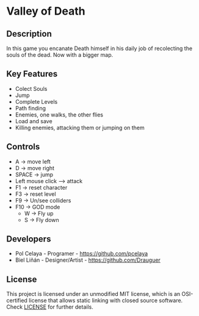 # Valley of Death

## Description

In this game you encanate Death himself in his daily job of recolecting the souls of the dead.
Now with a bigger map.

## Key Features

 - Colect Souls
 - Jump
 - Complete Levels
 - Path finding
 - Enemies, one walks, the other flies
 - Load and save
 - Killing enemies, attacking them or jumping on them

 
## Controls

 - A -> move left
 - D -> move right
 - SPACE -> jump
 - Left mouse click --> attack
 - F1 -> reset character
 - F3 -> reset level
 - F9 -> Un/see colliders
 - F10 -> GOD mode
    - W -> Fly up
    - S -> Fly down

## Developers

 - Pol Celaya - Programer - https://github.com/pcelaya
 - Biel Liñán - Designer/Artist - https://github.com/Drauguer

## License

This project is licensed under an unmodified MIT license, which is an OSI-certified license that allows static linking with closed source software. Check [LICENSE](LICENSE) for further details.
